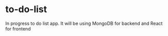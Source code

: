# to-do-list

In progress to do list app. It will be using MongoDB for backend and React for frontend

